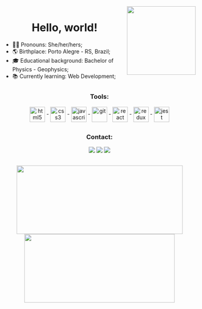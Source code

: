 <img align="right" height="180em" src="https://media.licdn.com/dms/image/C5612AQF-IC3JLELWPg/article-cover_image-shrink_600_2000/0/1594799617067?e=2147483647&v=beta&t=BP025PDTfJhNxEatJdKahmBZyhcea5cZSQbccNa_ASw"/>

<h1 align="center">Hello, world!</h1>

 * 🙋‍♀️ Pronouns: She/her/hers;
 * 🌎 Birthplace: Porto Alegre - RS, Brazil;
 * 🎓 Educational background: Bachelor of Physics - Geophysics;
 * 📚 Currently learning: Web Development;

##
<h3 align="center">Tools:</h3>
<div align="center">
  <img align="center" alt="html5" width="40px" src="https://cdn.jsdelivr.net/gh/devicons/devicon/icons/html5/html5-original.svg" />
  -
  <img align="center" alt="css3" width="40px" src="https://cdn.jsdelivr.net/gh/devicons/devicon/icons/css3/css3-original.svg" />
  -
  <img align="center" alt="javascript" width="40px"  src="https://cdn.jsdelivr.net/gh/devicons/devicon/icons/javascript/javascript-original.svg" />
  -
  <img align="center" alt="git" width="40px" src="https://cdn.jsdelivr.net/gh/devicons/devicon/icons/git/git-original.svg" />    
  -
  <img align="center" alt="react" width="40px" src="https://cdn.jsdelivr.net/gh/devicons/devicon/icons/react/react-original.svg" />  
  -      
  <img align="center" alt="redux" width="40px" src="https://cdn.jsdelivr.net/gh/devicons/devicon/icons/redux/redux-original.svg" />
  -
  <img align="center" alt="jest" width="40px" src="https://cdn.jsdelivr.net/gh/devicons/devicon/icons/jest/jest-plain.svg" />      
</div>

##
<h3 align="center">Contact:</h3>
<div align="center">
  
  
  <a href="https://www.linkedin.com/in/nathalia-jara-cantarelli/" target="_blank"><img src="https://img.shields.io/badge/-LinkedIn-%230077B5?style=for-the-badge&logo=linkedin&logoColor=white" target="_blank"></a>
  <a href="mailto:nathalia.cantarelli@edu.pucrs.br"><img src="https://img.shields.io/badge/Gmail-D14836?style=for-the-badge&logo=gmail&logoColor=white" target="_blank"></a>
  <a href = "https://telegram.me/nathaliajaracantarelli"><img src="https://img.shields.io/badge/Telegram-2CA5E0?style=for-the-badge&logo=telegram&logoColor=white" target="_blank"></a>
</div>

##

<div align="center">
  <img height="180em" width="435px" src="https://github-readme-stats.vercel.app/api?username=nathaliajaracantarelli&show_icons=true&theme=github_dark&include_all"/>
  <img height="180em" width="394px" src="https://github-readme-stats.vercel.app/api/top-langs/?username=nathaliajaracantarelli&layout=compact&langs_count=7&theme=github_dark"/>
 </div>
 

<!--
**NathaliaJaraCantarelli/NathaliaJaraCantarelli** is a ✨ _special_ ✨ repository because its `README.md` (this file) appears on your GitHub profile.

Here are some ideas to get you started:

- 🔭 I’m currently working on ...
- 🌱 I’m currently learning ...

- 😄 Pronouns: ...

-->
